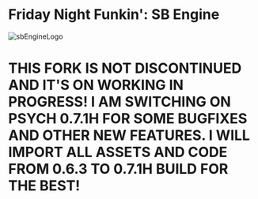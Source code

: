 # Friday Night Funkin': SB Engine
![sbEngineLogo](https://github.com/Stefan2008Git/FNF-SB-Engine/assets/126715034/69f5983a-e492-4ebd-8741-2fd9ea70eb63)

# THIS FORK IS NOT DISCONTINUED AND IT'S ON WORKING IN PROGRESS! I AM SWITCHING ON PSYCH 0.7.1H FOR SOME BUGFIXES AND OTHER NEW FEATURES. I WILL IMPORT ALL ASSETS AND CODE FROM 0.6.3 TO 0.7.1H BUILD FOR THE BEST!
